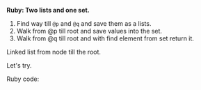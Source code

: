 **Ruby: Two lists and one set.**

1. Find way till `@p` and `@q` and save them as a lists.
2. Walk from @p till root and save values into the set.
3. Walk from @q till root and with find element from set return it.

Linked list from node till the root.


Let's try.


Ruby code:
```Ruby
```
